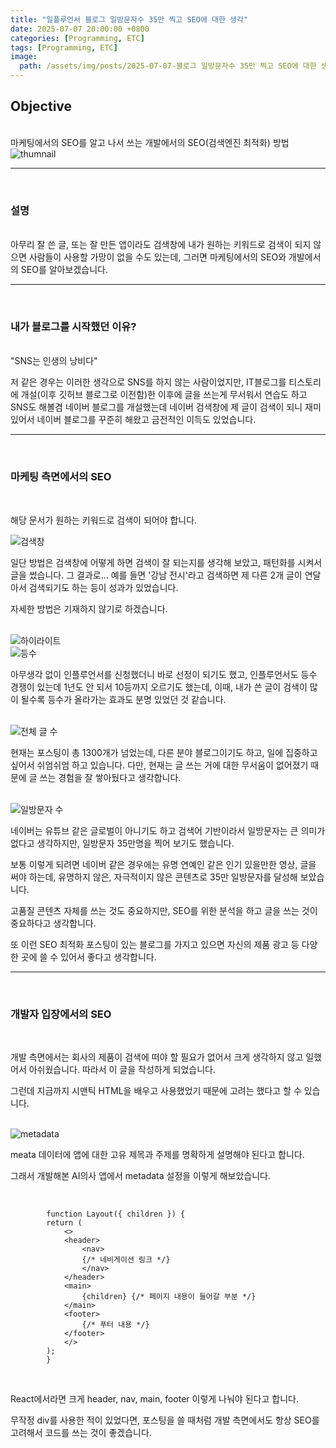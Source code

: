 ```yaml
---
title: "일플루언서 블로그 일방문자수 35만 찍고 SEO에 대한 생각"
date: 2025-07-07 20:00:00 +0800
categories: [Programming, ETC]
tags: [Programming, ETC]
image:
  path: /assets/img/posts/2025-07-07-블로그 일방문자수 35만 찍고 SEO에 대한 생각/1.png
---
```


## Objective

<br>
마케팅에서의 SEO를 알고 나서 쓰는 개발에서의 SEO(검색엔진 최적화) 방법

<img src="/assets/img/posts/2025-07-07-블로그 일방문자수 35만 찍고 SEO에 대한 생각/1.png" alt="thumnail">

<hr>
<br>

### 설명

<br>
아무리 잘 쓴 글, 또는 잘 만든 앱이라도 검색창에 내가 원하는 키워드로 검색이 되지 않으면 사람들이 사용할 가망이 없을 수도 있는데, 그러면 마케팅에서의 SEO와 개발에서의 SEO를 알아보겠습니다.

<hr>
<br>


### 내가 블로그를 시작했던 이유?

<br>
"SNS는 인생의 낭비다"

저 같은 경우는 이러한 생각으로 SNS를 하지 않는 사람이었지만, IT블로그를 티스토리에 개설(이후 깃허브 블로그로 이전함)한 이후에 글을 쓰는게 무서워서 연습도 하고 SNS도 해볼겸 네이버 블로그를 개설했는데 네이버 검색창에 제 글이 검색이 되니 재미있어서 네이버 블로그를 꾸준히 해왔고 금전적인 이득도 있었습니다.

<hr>
<br>

### 마케팅 측면에서의 SEO

<br>

해당 문서가 원하는 키워드로 검색이 되어야 합니다.

<img src="/assets/img/posts/2025-07-07-블로그 일방문자수 35만 찍고 SEO에 대한 생각/6.png" alt="검색창">

일단 방법은 검색창에 어떻게 하면 검색이 잘 되는지를 생각해 보았고, 패턴화를 시켜서 글을 썼습니다.
그 결과로...
예를 들면 '강남 전시'라고 검색하면 제 다른 2개 글이 연달아서 검색되기도 하는 등이 성과가 있었습니다.

자세한 방법은 기재하지 않기로 하겠습니다.

<br>
<img src="/assets/img/posts/2025-07-07-블로그 일방문자수 35만 찍고 SEO에 대한 생각/3.png" alt="하이라이트">

<br>
<img src="/assets/img/posts/2025-07-07-블로그 일방문자수 35만 찍고 SEO에 대한 생각/4.png" alt="등수">

아무생각 없이 인플루언서를 신청했더니 바로 선정이 되기도 했고,
인플루언서도 등수 경쟁이 있는데 1년도 안 되서 10등까지 오르기도 했는데,
이때, 내가 쓴 글이 검색이 많이 될수록 등수가 올라가는 효과도 분명 있었던 것 같습니다.

<br>
<img src="/assets/img/posts/2025-07-07-블로그 일방문자수 35만 찍고 SEO에 대한 생각/2.png" alt="전체 글 수">

현재는 포스팅이 총 1300개가 넘었는데, 다른 분야 블로그이기도 하고, 일에 집중하고 싶어서 쉬엄쉬엄 하고 있습니다.
다만, 현재는 글 쓰는 거에 대한 무서움이 없어졌기 때문에 글 쓰는 경험을 잘 쌓아뒀다고 생각합니다.

<br>
<img src="/assets/img/posts/2025-07-07-블로그 일방문자수 35만 찍고 SEO에 대한 생각/5.png" alt="일방문자 수">

네이버는 유튜브 같은 글로벌이 아니기도 하고 검색어 기반이라서 일방문자는 큰 의미가 없다고 생각하지만, 일방문자 35만명을 찍어 보기도 했습니다.

보통 이렇게 되려면 네이버 같은 경우에는 유명 연예인 같은 인기 있을만한 영상, 글을 써야 하는데, 유명하지 않은, 자극적이지 않은 콘텐츠로 35만 일방문자를 달성해 보았습니다.

고품질 콘텐츠 자체를 쓰는 것도 중요하지만,
SEO를 위한 분석을 하고 글을 쓰는 것이 중요하다고 생각합니다.

또 이런 SEO 최적화 포스팅이 있는 블로그를 가지고 있으면 자신의 제품 광고 등 다양한 곳에 쓸 수 있어서 좋다고 생각합니다.

<hr>
<br>

### 개발자 입장에서의 SEO

<br>

개발 측면에서는 회사의 제품이 검색에 떠야 할 필요가 없어서
크게 생각하지 않고 일했어서 아쉬웠습니다.
따라서 이 글을 작성하게 되었습니다.

그런데 지금까지 시맨틱 HTML을 배우고 사용했었기 때문에 고려는 했다고 할 수 있습니다.

<br>
<img src="/assets/img/posts/2025-07-07-블로그 일방문자수 35만 찍고 SEO에 대한 생각/8.png" alt="metadata">

meata 데이터에 앱에 대한 고유 제목과 주제를 명확하게 설명해야 된다고 합니다.

그래서 개발해본 AI의사 앱에서 metadata 설정을 이렇게 해보았습니다.


<br>

            function Layout({ children }) {
            return (
                <>
                <header>
                    <nav>
                    {/* 네비게이션 링크 */}
                    </nav>
                </header>
                <main>
                    {children} {/* 페이지 내용이 들어갈 부분 */}
                </main>
                <footer>
                    {/* 푸터 내용 */}
                </footer>
                </>
            );
            }     

<br>

React에서라면 크게 header, nav, main, footer 이렇게 나눠야 된다고 합니다.

무작정 div를 사용한 적이 있었다면,
포스팅을 쓸 때처럼 개발 측면에서도 항상 SEO를 고려해서 코드를 쓰는 것이 좋겠습니다.
























